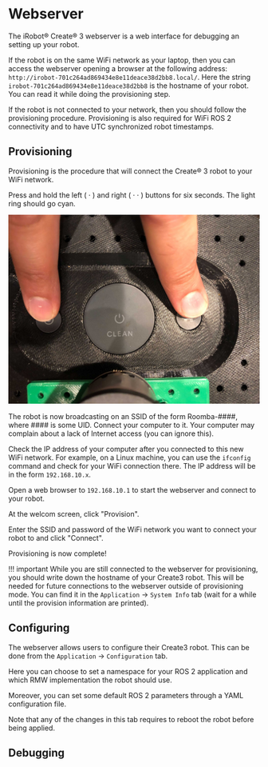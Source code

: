 # Webserver

The iRobot® Create® 3 webserver is a web interface for debugging an setting up your robot.

If the robot is on the same WiFi network as your laptop, then you can access the webserver opening a browser at the following address: `http://irobot-701c264ad869434e8e11deace38d2bb8.local/`.
Here the string `irobot-701c264ad869434e8e11deace38d2bb8` is the hostname of your robot.
You can read it while doing the provisioning step.

If the robot is not connected to your network, then you should follow the provisioning procedure.
Provisioning is also required for WiFi ROS 2 connectivity and to have UTC synchronized robot timestamps.

## Provisioning 

Provisioning is the procedure that will connect the Create® 3 robot to your WiFi network.

Press and hold the left ( · ) and right ( · · ) buttons for six seconds.
The light ring should go cyan.

![Start provisioning](data/provcreate.jpg)

The robot is now broadcasting on an SSID of the form Roomba-####, where #### is some UID.
Connect your computer to it.
Your computer may complain about a lack of Internet access (you can ignore this).

Check the IP address of your computer after you connected to this new WiFi network.
For example, on a Linux machine, you can use the `ifconfig` command and check for your WiFi connection there.
The IP address will be in the form `192.168.10.x`.

Open a web browser to `192.168.10.1` to start the webserver and connect to your robot.

At the welcom screen, click "Provision".

Enter the SSID and password of the WiFi network you want to connect your robot to and click "Connect".

Provisioning is now complete!

!!! important 
    While you are still connected to the webserver for provisioning, you should write down the hostname of your Create3 robot. This will be needed for future connections to the webserver outside of provisioning mode. You can find it in the `Application` -> `System Info` tab (wait for a while until the provision information are printed).

## Configuring

The webserver allows users to configure their Create3 robot.
This can be done from the `Application` -> `Configuration` tab.

Here you can choose to set a namespace for your ROS 2 application and which RMW implementation the robot should use.

Moreover, you can set some default ROS 2 parameters through a YAML configuration file.

Note that any of the changes in this tab requires to reboot the robot before being applied.

## Debugging

